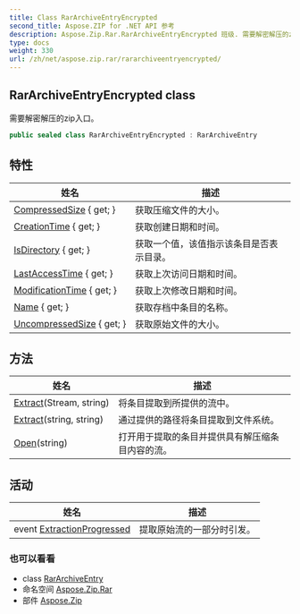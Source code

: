 ```yaml
---
title: Class RarArchiveEntryEncrypted
second_title: Aspose.ZIP for .NET API 参考
description: Aspose.Zip.Rar.RarArchiveEntryEncrypted 班级. 需要解密解压的zip入口
type: docs
weight: 330
url: /zh/net/aspose.zip.rar/rararchiveentryencrypted/
---
```

## RarArchiveEntryEncrypted class

需要解密解压的zip入口。

```csharp
public sealed class RarArchiveEntryEncrypted : RarArchiveEntry
```

## 特性

| 姓名 | 描述 |
| --- | --- |
| [CompressedSize](../../aspose.zip.rar/rararchiveentry/compressedsize/) { get; } | 获取压缩文件的大小。 |
| [CreationTime](../../aspose.zip.rar/rararchiveentry/creationtime/) { get; } | 获取创建日期和时间。 |
| [IsDirectory](../../aspose.zip.rar/rararchiveentry/isdirectory/) { get; } | 获取一个值，该值指示该条目是否表示目录。 |
| [LastAccessTime](../../aspose.zip.rar/rararchiveentry/lastaccesstime/) { get; } | 获取上次访问日期和时间。 |
| [ModificationTime](../../aspose.zip.rar/rararchiveentry/modificationtime/) { get; } | 获取上次修改日期和时间。 |
| [Name](../../aspose.zip.rar/rararchiveentry/name/) { get; } | 获取存档中条目的名称。 |
| [UncompressedSize](../../aspose.zip.rar/rararchiveentry/uncompressedsize/) { get; } | 获取原始文件的大小。 |

## 方法

| 姓名 | 描述 |
| --- | --- |
| [Extract](../../aspose.zip.rar/rararchiveentry/extract/)(Stream, string) | 将条目提取到所提供的流中。 |
| [Extract](../../aspose.zip.rar/rararchiveentry/extract/)(string, string) | 通过提供的路径将条目提取到文件系统。 |
| [Open](../../aspose.zip.rar/rararchiveentry/open/)(string) | 打开用于提取的条目并提供具有解压缩条目内容的流。 |

## 活动

| 姓名 | 描述 |
| --- | --- |
| event [ExtractionProgressed](../../aspose.zip.rar/rararchiveentry/extractionprogressed/) | 提取原始流的一部分时引发。 |

### 也可以看看

* class [RarArchiveEntry](../rararchiveentry/)
* 命名空间 [Aspose.Zip.Rar](../../aspose.zip.rar/)
* 部件 [Aspose.Zip](../../)


